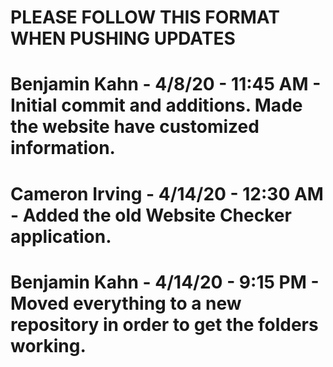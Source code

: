 # PLEASE FOLLOW THIS FORMAT WHEN PUSHING UPDATES
#
# Benjamin Kahn - 4/8/20 - 11:45 AM - Initial commit and additions. Made the website have customized information.
# Cameron Irving - 4/14/20 - 12:30 AM - Added the old Website Checker application.
# Benjamin Kahn - 4/14/20 - 9:15 PM - Moved everything to a new repository in order to get the folders working.
